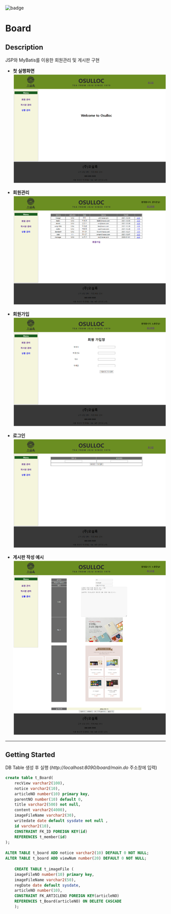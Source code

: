 ![badge](https://img.shields.io/badge/JSP-MyBatis-green)

# Board

## Description

JSP와 MyBatis를 이용한 회원관리 및 게시판 구현

* **첫 실행화면**
![title](figure/opening.png)
  
* **회원관리**
![title](figure/management.png)
  
* **회원가입**
![title](figure/register.png)
  
* **로그인**
![title](figure/login.png)

* **게시판 작성 예시**
![title](figure/write.png)

---

## Getting Started

DB Table 생성 후 실행 (*http://localhost:8090/board/main.do* 주소창에 입력)

```sql
create table t_Board(
    recView varchar2(100),
    notice varchar2(10),
    articleNO number(10) primary key,
    parentNO number(10) default 0,
    title varchar2(500) not null,
    content varchar2(4000),
    imageFileName varchar2(30),
    writedate date default sysdate not null ,
    id varchar2(10),
    CONSTRAINT FK_ID FOREIGN KEY(id)
    REFERENCES t_member(id)
);

ALTER TABLE t_board ADD notice varchar2(10) DEFAULT 0 NOT NULL;
ALTER TABLE t_board ADD viewNum number(20) DEFAULT 0 NOT NULL;

    CREATE TABLE t_imageFile (
    imageFileNO number(10) primary key,
    imageFileName varchar2(50),
    regDate date default sysdate,
    articleNO number(10),
    CONSTRAINT FK_ARTICLENO FOREIGN KEY(articleNO)
    REFERENCES t_Board(articleNO) ON DELETE CASCADE
    );
```